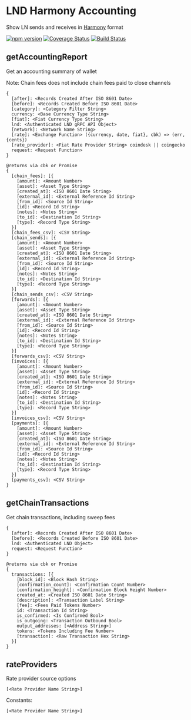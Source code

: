 # LND Harmony Accounting

Show LN sends and receives in [Harmony](https://github.com/picksco/harmony)
format

[![npm version](https://badge.fury.io/js/ln-accounting.svg)](https://badge.fury.io/js/ln-accounting)
[![Coverage Status](https://coveralls.io/repos/github/alexbosworth/ln-accounting/badge.svg?branch=master)](https://coveralls.io/github/alexbosworth/ln-accounting?branch=master)
[![Build Status](https://travis-ci.org/alexbosworth/ln-accounting.svg?branch=master)](https://travis-ci.org/alexbosworth/ln-accounting)

## getAccountingReport

Get an accounting summary of wallet

Note: Chain fees does not include chain fees paid to close channels

    {
      [after]: <Records Created After ISO 8601 Date>
      [before]: <Records Created Before ISO 8601 Date>
      [category]: <Category Filter String>
      currency: <Base Currency Type String>
      [fiat]: <Fiat Currency Type String>
      lnd: <Authenticated LND gRPC API Object>
      [network]: <Network Name String>
      [rate]: <Exchange Function> ({currency, date, fiat}, cbk) => (err, {cents})
      [rate_provider]: <Fiat Rate Provider String> coindesk || coingecko
      request: <Request Function>
    }

    @returns via cbk or Promise
    {
      [chain_fees]: [{
        [amount]: <Amount Number>
        [asset]: <Asset Type String>
        [created_at]: <ISO 8601 Date String>
        [external_id]: <External Reference Id String>
        [from_id]: <Source Id String>
        [id]: <Record Id String>
        [notes]: <Notes String>
        [to_id]: <Destination Id String>
        [type]: <Record Type String>
      }]
      [chain_fees_csv]: <CSV String>
      [chain_sends]: [{
        [amount]: <Amount Number>
        [asset]: <Asset Type String>
        [created_at]: <ISO 8601 Date String>
        [external_id]: <External Reference Id String>
        [from_id]: <Source Id String>
        [id]: <Record Id String>
        [notes]: <Notes String>
        [to_id]: <Destination Id String>
        [type]: <Record Type String>
      }]
      [chain_sends_csv]: <CSV String>
      [forwards]: [{
        [amount]: <Amount Number>
        [asset]: <Asset Type String>
        [created_at]: <ISO 8601 Date String>
        [external_id]: <External Reference Id String>
        [from_id]: <Source Id String>
        [id]: <Record Id String>
        [notes]: <Notes String>
        [to_id]: <Destination Id String>
        [type]: <Record Type String>
      }]
      [forwards_csv]: <CSV String>
      [invoices]: [{
        [amount]: <Amount Number>
        [asset]: <Asset Type String>
        [created_at]: <ISO 8601 Date String>
        [external_id]: <External Reference Id String>
        [from_id]: <Source Id String>
        [id]: <Record Id String>
        [notes]: <Notes String>
        [to_id]: <Destination Id String>
        [type]: <Record Type String>
      }]
      [invoices_csv]: <CSV String>
      [payments]: [{
        [amount]: <Amount Number>
        [asset]: <Asset Type String>
        [created_at]: <ISO 8601 Date String>
        [external_id]: <External Reference Id String>
        [from_id]: <Source Id String>
        [id]: <Record Id String>
        [notes]: <Notes String>
        [to_id]: <Destination Id String>
        [type]: <Record Type String>
      }]
      [payments_csv]: <CSV String>
    }

## getChainTransactions

Get chain transactions, including sweep fees

    {
      [after]: <Records Created After ISO 8601 Date>
      [before]: <Records Created Before ISO 8601 Date>
      lnd: <Authenticated LND Object>
      request: <Request Function>
    }

    @returns via cbk or Promise
    {
      transactions: [{
        [block_id]: <Block Hash String>
        [confirmation_count]: <Confirmation Count Number>
        [confirmation_height]: <Confirmation Block Height Number>
        created_at: <Created ISO 8601 Date String>
        [description]: <Transaction Label String>
        [fee]: <Fees Paid Tokens Number>
        id: <Transaction Id String>
        is_confirmed: <Is Confirmed Bool>
        is_outgoing: <Transaction Outbound Bool>
        output_addresses: [<Address String>]
        tokens: <Tokens Including Fee Number>
        [transaction]: <Raw Transaction Hex String>
      }]
    }

## rateProviders

Rate provider source options

    [<Rate Provider Name String>]

Constants:

    [<Rate Provider Name String>]

